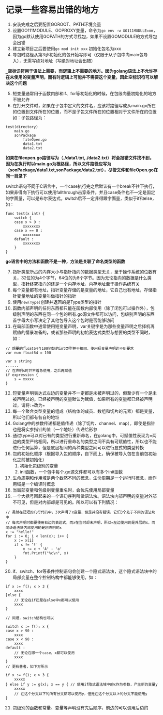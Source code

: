 # 记录一些容易出错的地方

1. 安装完成之后要配置GOROOT、PATH环境变量
2. 设置GO111MODULE、GOPROXY变量，命令为`go env -w GO111MODULE=on`，因为go默认使用GOPATH的方式寻找包，如果不设置GOMODULE的方式导包会出错
3. 建立新项目之后要使用`go mod init xxx` 初始化包名为xxx
4. 导包时路径从第3步初始化的包开始写即可（仅限于从子包中向main包导入），无需写绝对地址（写绝对地址会出错）


**`_`空标识符用于语法上需要，而逻辑上不需要的地方。因为golang语法上不允许存在未使用的变量声明，而有时逻辑上可能并不需要这个变量，因此空标识符可以解决这个问题**

5. 短变量通常用于函数内部和if、for等初始化的时候，在包级向量初始化的地方不被允许
6. 在打开文件时，如果在子包中定义的文件名，应该将路径写成从main.go所在的位置到文件所在的位置，而不是子包文件所在的位置相对于文件所在的位置
如：子包路径为：
```text
test(directory)
	main.go
	sonPackage
		fileOpen.go
		data1.txt
		data2.txt
```

**如果在fileopen.go路径写为（./data1.txt,./data2.txt）将会报错文件找不到，因为在执行时以main.go为根路径，所以文件路径应写为（sonPackage/data1.txt,sonPackage/data2.txt），尽管文件和fileOpen.go在同一目录下**

switch语句不同于C语言中，一个case执行完之后默认有一个break不往下执行，如果非得向下执行可以使用fallthrough击穿条件。并且case条件也不一定是固定的字面量，可以是布尔表达式。switch后不一定非得跟字面量，类似于if和else，如：
```golang
func test(x int) {
	switch {
	case x > 0 :
		xxxxxxxx
	case x == 0 :
		xxxxxxxx
	default :
		xxxxxxxx
	}
}
```

**go语言中的方法和函数不是一种，方法是关联了命名类型的函数**

7. 指针类型所占的内存大小与指针指向的数据类型无关，至于操作系统的位数有关，32位的为4个字节，64位的为8个字节。因为无论指向的数据是什么类型，指针终究指向的还是一个内存地址，内存地址至于操作系统有关
8. 每个变量都有地址，指针变量存储的是变量的地址，它自己也有地址，存储指针变量地址的变量叫做指针的指针
9. 使用`new(Type)`创建并返回的是Type类型的指针
10. 函数内部声明的任何东西都只能在函数内部使用（除了闭包可以操作外），包级别声明的东西在同一个包的所有.go源文件都可以访问，包级别声明的东西首字母大小写决定了其他包导入这个包时是否能够访问
11. 在局部函数中通常使用短变量声明，var关键字是为那些变量声明之后择机再赋值的情景准备的，或者那些声明的初始表达式类型与想要的类型不同时，如：
```golang
// 想要的float64与100初始的int类型并不相同，使用短变量声明达不到要求
var num float64 = 100

var s string
......
// 在声明s时并不着急使用，之后再赋值
if expression {
	s = xxxxx
}
```

12. 短变量声明表达式左边的变量并不一定都是未被声明过的，但至少有一个是未被声明过的。已经被声明的变量默认为赋值，如果所有的变量都已经被声明过，请将`:=`改为`=`
13. 每一个聚合类型变量的组成（结构体的成员、数组和切片的元素）都是变量，所以他们都有各自的地址
14. Golang中的参数传递都是值传递（除了切片、channel、map），即使是指针也是将实参指针的值（一个地址）传递给形参
15. 通过type可以对已有的类型进行重新命名，在golang中，可赋值性表现为=两边的类型严格相同，所以进行重命名的类型之间不具有可赋值性，所以也不能进行任何运算，但是底层相同的两种类型之间可以进行显式的类型转换
16. 包的初始化顺序（根据导入包的顺序，自下而上，确保被导入包在当前包初始化之前被初始化）
	1. 初始化包级别的变量
	2. init函数，一个包中每个.go源文件都可以有多个init函数
17. 生命周期和作用域是两个截然不同的概念，生命周期是一个运行时概念，而作用域是一个编译时概念
18. 当局部变量和包级别变量重名时，会优先使用局部变量
19. 一个大括号围起来的一个语句序列叫做语法块。语法块内部声明的变量对外部不可见，但是对内部却是可见的。所以可以有下列情况：
```golang
// 虽然在短短的几行代码中，3次声明了x变量，但是并没有错误，它们3个处于不同的语法块中
// 每次声明时都要使用右边的表达式，而x在当时却未声明，所以=左边使用的是外层的x，而同级语法块内部使用的是刚声明的x
x := "hello!"
for i := 0; i < len(x); i++ {
	x := x[i]
	if x != '!' {
		x := x + 'A' - 'a'
		fmt.Printf("%c\n", x)
	}
}
``` 

20. if、switch、for等条件控制语句会创建一个隐式语法块，这个隐式语法块中的局部变量在整个控制结构中都能够使用，如：
```golang
if x := f(); x > 3 {
	xxxx
}else {
	// 无论在if还是在else中x都可以使用
	xxxx
}

// 同理，switch结构也可以

switch x := f(); x {
case x > 90 :
	xxxx
case x < 90 :
	xxxx
default :
	// 无论在哪一个case，x都可以使用
	xxxx
}
// 更有甚者，如下方所示

if x := f(); x > 3 {
	xxxxx
} else if y := g(x); x == y { // 使用if隐式语法域中的x作为参数，产生新的变量y
	xxxxx
	// 在这个分支以下的所有分支都可以使用y，但是在这个分支以上的分支不能使用y
}

```

21. 包级别的函数和常量、变量等声明没有先后顺序，前边的可以调用后边的
